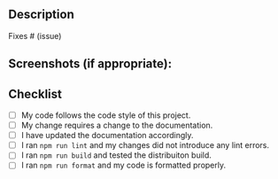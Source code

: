 ## Description

<!-- A summary of your change. If you add a new extension or command, explain what it does. -->

Fixes # (issue)

## Screenshots (if appropriate):

<!-- If not applicable, delete this section. -->

## Checklist

<!-- Remove items that do not apply. For completed items, change [ ] to [x]. -->

- [ ] My code follows the code style of this project.
- [ ] My change requires a change to the documentation.
- [ ] I have updated the documentation accordingly.
- [ ] I ran `npm run lint` and my changes did not introduce any lint errors.
- [ ] I ran `npm run build` and tested the distribuiton build.
- [ ] I ran `npm run format` and my code is formatted properly.
